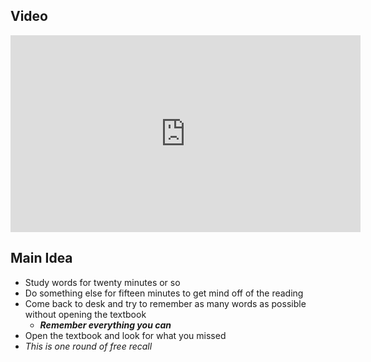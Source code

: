 ## Video
<iframe width="560" height="315" src="https://www.youtube.com/embed/FatnXnlwAc4?si=e0VeiYMkWb2vmMqI" title="YouTube video player" frameborder="0" allow="accelerometer; autoplay; clipboard-write; encrypted-media; gyroscope; picture-in-picture; web-share" allowfullscreen></iframe>

## Main Idea
- Study words for twenty minutes or so
- Do something else for fifteen minutes to get mind off of the reading
- Come back to desk and try to remember as many words as possible without opening the textbook
	- ***Remember everything you can***
- Open the textbook and look for what you missed
- *This is one round of free recall*
